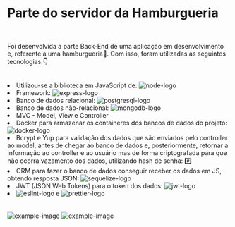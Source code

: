 <h1>Parte do servidor da Hamburgueria</h1>
<br>
<p>Foi desenvolvida a parte Back-End de uma aplicação em desenvolvimento e, referente a uma hamburgueria🍔. Com isso, foram utilizadas as seguintes tecnologias:👇 </p>
<br>
<li>Utilizou-se a biblioteca em JavaScript de: <img src = "https://img.shields.io/badge/Node.js-43853D?style=for-the-badge&logo=node.js&logoColor=white" alt = "node-logo"></li>
<li>Framework: <img src = "https://img.shields.io/badge/Express.js-404D59?style=for-the-badge" alt = "express-logo"></li>
<li>Banco de dados relacional: <img src = "https://img.shields.io/badge/PostgreSQL-316192?style=for-the-badge&logo=postgresql&logoColor=white" alt = "postgresql-logo"></li>
<li>Banco de dados não-relacional: <img src = "https://img.shields.io/badge/MongoDB-4EA94B?style=for-the-badge&logo=mongodb&logoColor=white" alt = "mongodb-logo"></li>
<li>MVC - Model, View e Controller</li>
<li>Docker para armazenar os containeres dos bancos de dados do projeto: <img src = "https://img.shields.io/badge/Docker-2CA5E0?style=for-the-badge&logo=docker&logoColor=white" alt = "docker-logo"></li>
<li>Bcrypt e Yup para validação dos dados que são enviados pelo controller ao model, antes de chegar ao banco de dados e, posteriormente, retornar a informação ao controller e ao usuário mas de forma criptografada para que não ocorra vazamento dos dados, utilizando hash de senha: #️⃣</li>
<li>ORM para fazer o banco de dados conseguir receber os dados em JS, obtendo resposta JSON: <img src = "https://img.shields.io/badge/Sequelize-52B0E7?style=for-the-badge&logo=Sequelize&logoColor=white" alt = "sequelize-logo"></li>
<li>JWT (JSON Web Tokens) para o token dos dados: <img src = "https://img.shields.io/badge/json%20web%20tokens-323330?style=for-the-badge&logo=json-web-tokens&logoColor=pink" alt = "jwt-logo"></li>
<li><img src = "https://img.shields.io/badge/eslint-3A33D1?style=for-the-badge&logo=eslint&logoColor=white" alt = "eslint-logo"> e <img src = "https://img.shields.io/badge/prettier-1A2C34?style=for-the-badge&logo=prettier&logoColor=F7BA3E" alt = "prettier-logo"></li>
<br>
<br>
<img src = "https://github.com/lucasoliveiraDEV22/Back-End-CodeBurger-pt.1/assets/116319203/0161a9b7-57cb-4818-8425-395c0ed174b5" alt = "example-image">
<img src = "https://github.com/lucasoliveiraDEV22/Back-End-CodeBurger-pt.1/assets/116319203/464f21f5-b530-4000-90b5-0d104e632c33" alt = "example-image">




